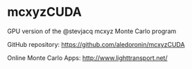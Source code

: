 # mcxyzCUDA
GPU version of the @stevjacq mcxyz Monte Carlo program

GitHub repository: https://github.com/aledoronin/mcxyzCUDA

Online Monte Carlo Apps: http://www.lighttransport.net/
